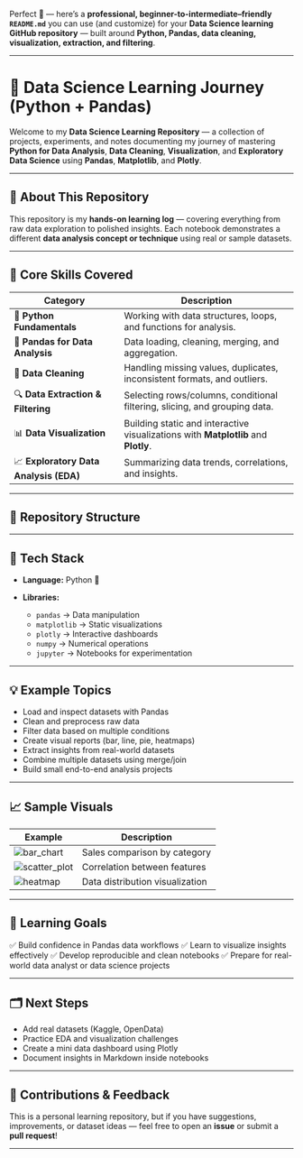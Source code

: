 Perfect 👏 — here’s a **professional, beginner-to-intermediate–friendly `README.md`** you can use (and customize) for your **Data Science learning GitHub repository** — built around **Python, Pandas, data cleaning, visualization, extraction, and filtering**.

---

# 🧠 **Data Science Learning Journey (Python + Pandas)**

Welcome to my **Data Science Learning Repository** — a collection of projects, experiments, and notes documenting my journey of mastering **Python for Data Analysis**, **Data Cleaning**, **Visualization**, and **Exploratory Data Science** using **Pandas**, **Matplotlib**, and **Plotly**.

---

## 📘 **About This Repository**

This repository is my **hands-on learning log** — covering everything from raw data exploration to polished insights.
Each notebook demonstrates a different **data analysis concept or technique** using real or sample datasets.

---

## 🧰 **Core Skills Covered**

| Category                               | Description                                                                        |
| -------------------------------------- | ---------------------------------------------------------------------------------- |
| 🐍 **Python Fundamentals**             | Working with data structures, loops, and functions for analysis.                   |
| 🧮 **Pandas for Data Analysis**        | Data loading, cleaning, merging, and aggregation.                                  |
| 🧹 **Data Cleaning**                   | Handling missing values, duplicates, inconsistent formats, and outliers.           |
| 🔍 **Data Extraction & Filtering**     | Selecting rows/columns, conditional filtering, slicing, and grouping data.         |
| 📊 **Data Visualization**              | Building static and interactive visualizations with **Matplotlib** and **Plotly**. |
| 📈 **Exploratory Data Analysis (EDA)** | Summarizing data trends, correlations, and insights.                               |

---

## 📁 **Repository Structure**



---

## 🚀 **Tech Stack**

* **Language:** Python 🐍
* **Libraries:**

  * `pandas` → Data manipulation
  * `matplotlib` → Static visualizations
  * `plotly` → Interactive dashboards
  * `numpy` → Numerical operations
  * `jupyter` → Notebooks for experimentation

---

## 💡 **Example Topics**

* Load and inspect datasets with Pandas
* Clean and preprocess raw data
* Filter data based on multiple conditions
* Create visual reports (bar, line, pie, heatmaps)
* Extract insights from real-world datasets
* Combine multiple datasets using merge/join
* Build small end-to-end analysis projects

---

## 📈 **Sample Visuals**

| Example                                                           | Description                     |
| ----------------------------------------------------------------- | ------------------------------- |
| ![bar\_chart](https://github.com/placeholder/bar_chart.png)       | Sales comparison by category    |
| ![scatter\_plot](https://github.com/placeholder/scatter_plot.png) | Correlation between features    |
| ![heatmap](https://github.com/placeholder/heatmap.png)            | Data distribution visualization |

---

## 🧭 **Learning Goals**

✅ Build confidence in Pandas data workflows
✅ Learn to visualize insights effectively
✅ Develop reproducible and clean notebooks
✅ Prepare for real-world data analyst or data science projects

---

## 🗂️ **Next Steps**

* Add real datasets (Kaggle, OpenData)
* Practice EDA and visualization challenges
* Create a mini data dashboard using Plotly
* Document insights in Markdown inside notebooks

---

## 🤝 **Contributions & Feedback**

This is a personal learning repository, but if you have suggestions, improvements, or dataset ideas — feel free to open an **issue** or submit a **pull request**!

---

